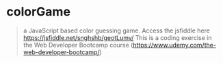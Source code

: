 # colorGame

> a JavaScript based color guessing game.
> Access the jsfiddle here https://jsfiddle.net/snghshb/geotLumv/
> This is a coding exercise in the Web Developer Bootcamp course (https://www.udemy.com/the-web-developer-bootcamp/)
